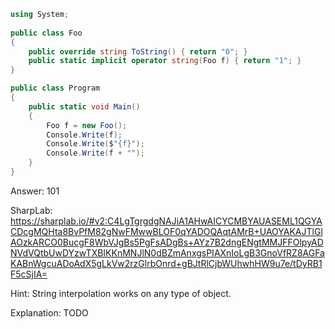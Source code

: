 ```cs
using System;
                    
public class Foo
{
    public override string ToString() { return "0"; }
    public static implicit operator string(Foo f) { return "1"; }
}

public class Program
{
    public static void Main()
    {
        Foo f = new Foo();
        Console.Write(f);
        Console.Write($"{f}");
        Console.Write(f + "");
    }
}
```

Answer: 101

SharpLab: https://sharplab.io/#v2:C4LgTgrgdgNAJiA1AHwAICYCMBYAUASEML1QGYACDcgMQHta8BvPfM82gNwFMwwBLOF0qYADOQAqtAMrB+UAOYAKAJTlGlAOzkARCO0BucgF8WbVJgBs5PgFsADgBs+AYz7B2dngENgtMMJFFOlpyADNVdVQtbUwDYzwTXBIKKnMNJlN0dBZmAnxgsPIAXnIoLgB3GnoVfRZ8AGFaKABnWgcuADoAdX5gLkVw2rzGlrbOnrd+gBJtRlCjbWUhwhHW9u7e/tDyRB1F5cSjIA=

Hint:
String interpolation works on any type of object.

Explanation:
TODO
